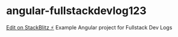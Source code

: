# angular-fullstackdevlog123

[Edit on StackBlitz ⚡️](https://stackblitz.com/edit/angular-fullstackdevlog12)
Example Angular project for Fullstack Dev Logs 